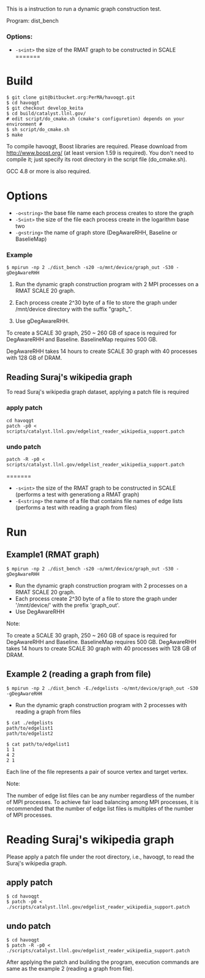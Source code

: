 This is a instruction to run a dynamic graph construction test.

Program: dist_bench

### Options:
+ `-s<int>`
	the size of the RMAT graph to be constructed in SCALE
=======
# Build
```
$ git clone git@bitbucket.org:PerMA/havoqgt.git
$ cd havoqgt
$ git checkout develop_keita
$ cd build/catalyst.llnl.gov/
# edit script/do_cmake.sh (cmake's configuretion) depends on your environment #
$ sh script/do_cmake.sh
$ make
```
To compile havoqgt, Boost libraries are required. Please download from http://www.boost.org/ (at least version 1.59 is required).
You don't need to compile it; just specify its root directory in the script file (do_cmake.sh).

GCC 4.8 or more is also required.

# Options
+ `-o<string>`
	the base file name each process creates to store the graph
+ `-S<int>`
	the size of the file each process create in the logarithm base two
+ `-g<string>`
	the name of  graph store (DegAwareRHH, Baseline or BaselieMap)

### Example
``
$ mpirun -np 2 ./dist_bench -s20 -o/mnt/device/graph_out -S30 -gDegAwareRHH
``

1. Run the dynamic graph construction program with 2 MPI processes on a RMAT SCALE 20 graph.

2. Each process create 2^30 byte of a file to store the graph under /mnt/device directory with the suffix "graph_".

3. Use gDegAwareRHH.

To create a SCALE 30 graph, 250 ~ 260 GB of space is required for DegAwareRHH and Baseline. BaselineMap requires 500 GB.

DegAwareRHH takes 14 hours to create SCALE 30 graph with 40 processes with 128 GB of DRAM.


## Reading Suraj's wikipedia graph
To read Suraj's wikipedia graph dataset, applying a patch file is required
### apply patch
```
cd havoqgt
patch -p0 < scripts/catalyst.llnl.gov/edgelist_reader_wikipedia_support.patch
```
### undo patch
```
patch -R -p0 < scripts/catalyst.llnl.gov/edgelist_reader_wikipedia_support.patch
```
=======
+ `-s<int>`
	the size of the RMAT graph to be constructed in SCALE (performs a test with generationg a RMAT graph)
+ `-E<string>`
	the name of a file that contains file names of edge lists (performs a test with reading a graph from files)

# Run
## Example1 (RMAT graph)
```
$ mpirun -np 2 ./dist_bench -s20 -o/mnt/device/graph_out -S30 -gDegAwareRHH
```

* Run the dynamic graph construction program with 2 processes on a RMAT SCALE 20 graph.
* Each process create 2^30 byte of a file to store the graph under '/mnt/device/' with the prefix 'graph_out'.
* Use DegAwareRHH

Note:

To create a SCALE 30 graph, 250 ~ 260 GB of space is required for DegAwareRHH and Baseline. BaselineMap requires 500 GB.
DegAwareRHH takes 14 hours to create SCALE 30 graph with 40 processes with 128 GB of DRAM.

## Example 2 (reading a graph from file)
```
$ mpirun -np 2 ./dist_bench -E./edgelists -o/mnt/device/graph_out -S30 -gDegAwareRHH
```
* Run the dynamic graph construction program with 2 processes with reading a graph from files
```
$ cat ./edgelists
path/to/edgelist1
path/to/edgelist2

$ cat path/to/edgelist1
1 1
4 2
2 1
```
Each line of the file represents a pair of source vertex and target vertex.

Note:

The number of edge list files can be any number regardless of the number of MPI processes.
To achieve fair load balancing among MPI processes, it is recommended that the number of edge list files is multiples of the number of MPI processes.

# Reading Suraj's wikipedia graph
Please apply a patch file under the root directory, i.e., havoqgt, to read the Suraj's wikipedia graph.
## apply patch
```
$ cd havoqgt
$ patch -p0 < ./scripts/catalyst.llnl.gov/edgelist_reader_wikipedia_support.patch
```
## undo patch
```
$ cd havoqgt
$ patch -R -p0 < ./scripts/catalyst.llnl.gov/edgelist_reader_wikipedia_support.patch
```
After applying the patch and building the program, execution commands are same as the example 2 (reading a graph from file).

